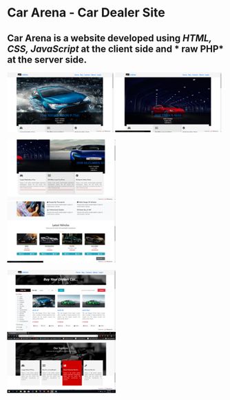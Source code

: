 # Car Arena - Car Dealer Site

## Car Arena is a website developed using *HTML, CSS, JavaScript* at the client side and * raw PHP* at the server side.

<kbd><img src="docs/image/sc1.png" width=49%/></kbd>  <kbd><img src="docs/image/sc2.png" width=49%/></kbd>

<img src="docs/image/sc3.png" width=50%/> <img src="docs/image/sc4.png" width=50%/> 

<img src="docs/image/sc5.png" width=50%/> <img src="docs/image/sc6.png" width=50%/>
